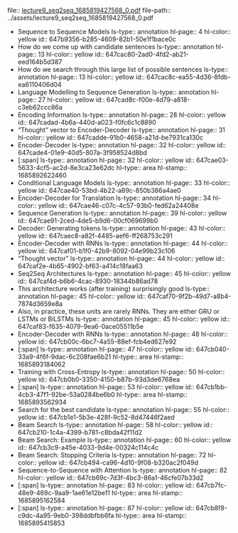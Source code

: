 file:: [lecture9_seq2seq_1685819427568_0.pdf](../assets/lecture9_seq2seq_1685819427568_0.pdf)
file-path:: ../assets/lecture9_seq2seq_1685819427568_0.pdf

- Sequence to Sequence Models
  ls-type:: annotation
  hl-page:: 4
  hl-color:: yellow
  id:: 647b9356-b285-4609-82b1-50e1f1bace0c
- How do we come up with candidate sentences
  ls-type:: annotation
  hl-page:: 13
  hl-color:: yellow
  id:: 647cac80-2ad0-4fd2-ab21-eed164b5d387
- How do we search through this large list of possible sentences
  ls-type:: annotation
  hl-page:: 13
  hl-color:: yellow
  id:: 647cac8c-ea55-4d36-8fdb-ea6110406d04
- Language Modelling to Sequence Generation
  ls-type:: annotation
  hl-page:: 27
  hl-color:: yellow
  id:: 647cad8c-f00e-4d79-a818-c3eb62ccc86a
- Encoding Information
  ls-type:: annotation
  hl-page:: 28
  hl-color:: yellow
  id:: 647cadad-4b6a-440d-a023-f0fc6c1c8890
- “Thought” vector to Encoder-Decoder
  ls-type:: annotation
  hl-page:: 31
  hl-color:: yellow
  id:: 647cadde-91b0-4658-a21d-be7931ca130c
- Encoder-Decoder
  ls-type:: annotation
  hl-page:: 32
  hl-color:: yellow
  id:: 647cade4-01e9-40d5-807a-3f958524d8bd
- [:span]
  ls-type:: annotation
  hl-page:: 32
  hl-color:: yellow
  id:: 647cae03-5633-4cf5-ac2d-8e3ca23e62dc
  hl-type:: area
  hl-stamp:: 1685892622460
- Conditional Language Models
  ls-type:: annotation
  hl-page:: 33
  hl-color:: yellow
  id:: 647cae40-53bd-4b22-a89c-850b386a4ae0
- Encoder-Decoder for Translation
  ls-type:: annotation
  hl-page:: 34
  hl-color:: yellow
  id:: 647cae46-c07c-4c57-93b0-fed62a24408e
- Sequence Generation
  ls-type:: annotation
  hl-page:: 39
  hl-color:: yellow
  id:: 647cae91-2ced-4de5-b9d6-00cf069699b0
- Decoder: Generating tokens
  ls-type:: annotation
  hl-page:: 43
  hl-color:: yellow
  id:: 647caec8-a82f-4485-aef6-ff268753c291
- Encoder-Decoder with RNNs
  ls-type:: annotation
  hl-page:: 44
  hl-color:: yellow
  id:: 647caf01-b1f0-42b9-8092-04e99b23c106
- “Thought vector”
  ls-type:: annotation
  hl-page:: 44
  hl-color:: yellow
  id:: 647caf2e-4b65-4902-bf63-a414c18faa63
- Seq2Seq Architectures
  ls-type:: annotation
  hl-page:: 45
  hl-color:: yellow
  id:: 647caf4d-b6b6-4cac-8930-18344b86ad78
- This architecture works (after training) surprisingly good 
  ls-type:: annotation
  hl-page:: 45
  hl-color:: yellow
  id:: 647caf70-9f2b-49d7-a8b4-7874d3659e8a
- Also, in practice, these units are rarely RNNs. They are either GRU or LSTMs or BiLSTMs
  ls-type:: annotation
  hl-page:: 45
  hl-color:: yellow
  id:: 647caf83-f635-4079-9ea6-0ace05511b5e
- Encoder-Decoder with RNNs
  ls-type:: annotation
  hl-page:: 48
  hl-color:: yellow
  id:: 647cb00c-6bc7-4a55-88ef-fcb4ed627e92
- [:span]
  ls-type:: annotation
  hl-page:: 47
  hl-color:: yellow
  id:: 647cb040-33a9-4f6f-9dac-6c208fae6b21
  hl-type:: area
  hl-stamp:: 1685893184062
- Training with Cross-Entropy
  ls-type:: annotation
  hl-page:: 50
  hl-color:: yellow
  id:: 647cb0b0-3350-4150-b87b-93d3de6768ea
- [:span]
  ls-type:: annotation
  hl-page:: 53
  hl-color:: yellow
  id:: 647cb1bb-4cb3-47f1-92be-53a0284be6b0
  hl-type:: area
  hl-stamp:: 1685893562934
- Search for the best candidate
  ls-type:: annotation
  hl-page:: 55
  hl-color:: yellow
  id:: 647cb1e1-5b3e-428f-9c52-8d47446f2aed
- Beam Search
  ls-type:: annotation
  hl-page:: 58
  hl-color:: yellow
  id:: 647cb210-1c4a-4399-b781-c8bda42f11d2
- Beam Search: Example
  ls-type:: annotation
  hl-page:: 60
  hl-color:: yellow
  id:: 647cb3c9-a45e-4033-9d4e-00324c114c4c
- Beam Search: Stopping Criteria
  ls-type:: annotation
  hl-page:: 72
  hl-color:: yellow
  id:: 647cb494-ca96-4d10-9f08-b320ac2f049d
- Sequence-to-Sequence with Attention
  ls-type:: annotation
  hl-page:: 82
  hl-color:: yellow
  id:: 647cb69c-7d3f-4bc3-86a1-46cfe07b33d2
- [:span]
  ls-type:: annotation
  hl-page:: 83
  hl-color:: yellow
  id:: 647cb7fc-48e9-469c-9aa9-1ae61e12be11
  hl-type:: area
  hl-stamp:: 1685895162584
- [:span]
  ls-type:: annotation
  hl-page:: 87
  hl-color:: yellow
  id:: 647cb8f8-c9dc-4a95-9eb0-398ddbfbb6fa
  hl-type:: area
  hl-stamp:: 1685895415853